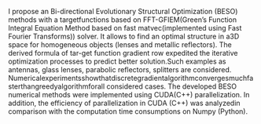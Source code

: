 I propose an Bi-directional Evolutionary Structural Optimization (BESO) methods with a targetfunctions based on FFT-GFIEM(Green’s Function Integral Equation Method based on fast matvec(implemented using Fast Fourier Transforms)) solver. It allows to find an optimal structure in a3D space for homogeneous objects (lenses and metallic reflectors). The derived formula of tar-get function gradient row expedited the iterative optimization processes to predict better solution.Such examples as antennas, glass lenses, parabolic reflectors, splitters are considered. Numericalexperimentsshowthatdiscretegradientalgorithmconvergesmuchfasterthangreedyalgorithmforall considered cases. The developed BESO numerical methods were implemented using CUDA(C++) parallelization. In addition, the efficiency of parallelization in CUDA (C++) was analyzedin comparison with the computation time consumptions on Numpy (Python).
